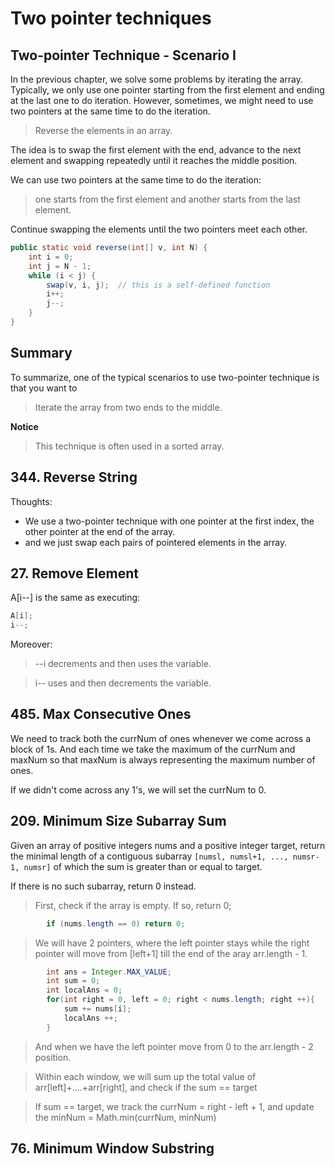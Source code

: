 # Two pointer techniques

##   Two-pointer Technique - Scenario I
In the previous chapter, we solve some problems by iterating the array. Typically, we only use one pointer starting from the first element and ending at the last one to do iteration. However, sometimes, we might need to use two pointers at the same time to do the iteration.

> Reverse the elements in an array.

The idea is to swap the first element with the end, advance to the next element and swapping repeatedly until it reaches the middle position.

We can use two pointers at the same time to do the iteration: 

> one starts from the first element and another starts from the last element. 

Continue swapping the elements until the two pointers meet each other.

``` java
public static void reverse(int[] v, int N) {
    int i = 0;
    int j = N - 1;
    while (i < j) {
        swap(v, i, j);  // this is a self-defined function
        i++;
        j--;
    }
}
```
## Summary
To summarize, one of the typical scenarios to use two-pointer technique is that you want to 

> Iterate the array from two ends to the middle.

**Notice**
> This technique is often used in a sorted array.

## 344. Reverse String
Thoughts: 
- We use a two-pointer technique with one pointer at the first index, the other pointer at the end of the array.
- and we just swap each pairs of pointered elements in the array.

## 27. Remove Element
A[i--] is the same as executing:
```java
A[i];
i--;
```
Moreover:
> --i decrements and then uses the variable.

> i-- uses and then decrements the variable.

## 485. Max Consecutive Ones
We need to track both the currNum of ones whenever we come across a block of 1s. And each time we take the maximum of the currNum and maxNum so that maxNum is always representing the maximum number of ones.

If we didn't come across any 1's, we will set the currNum to 0.

## 209. Minimum Size Subarray Sum

Given an array of positive integers nums and a positive integer target, return the minimal length of a contiguous subarray ```[numsl, numsl+1, ..., numsr-1, numsr]``` of which the sum is greater than or equal to target. 

If there is no such subarray, return 0 instead.

> First, check if the array is empty. If so, return 0;
```java
        if (nums.length == 0) return 0;
```
> We will have 2 pointers, where the left pointer stays while the right pointer will move from [left+1] till the end of the aray arr.length - 1. 
```java
        int ans = Integer.MAX_VALUE;
        int sum = 0;
        int localAns = 0;
        for(int right = 0, left = 0; right < nums.length; right ++){
            sum += nums[i];
            localAns ++;
        }

```
> And when we have the left pointer move from 0 to the arr.length - 2 position.

> Within each window, we will sum up the total value of arr[left]+....+arr[right], and check if the sum == target

> If sum == target, we track the currNum = right - left + 1, and update the minNum = Math.min(currNum, minNum)

> 

## 76. Minimum Window Substring

